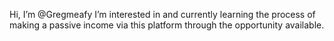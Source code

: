 Hi, I’m @Gregmeafy I’m interested in and  currently learning the process of making a passive income via this platform through the opportunity available. 
